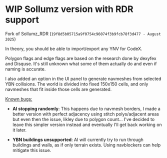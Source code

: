 # WIP Sollumz version with RDR support

Fork of Sollumz_RDR (`19f8d5b05715a9f0754c96074f3b9fcb78f3d477 - August 2025`)<br>

In theory, you should be able to import/export any YNV for CodeX.

Polygon flags and edge flags are based on the research done by dexyfex and Disquse. It's still unknown what some of them actually do and even if naming is accurate.<br>

I also added an option in the UI panel to generate navmeshes from selected YBN collisions. The world is divided into fixed 150x150 cells, and only navmeshes that fit inside those cells are generated.

<ins>Known bugs:</ins>
 * **AI stopping randomly**: This happens due to navmesh borders, I made a better version with perfect adjacency using stitch polys/adjacent areas but even then the issue, likley due to polygon count... I've decided to leave this simpler version instead and eventually I'll get back working on it later.
   
 * **YBN buildings unsupported**: AI will currently try to run through buildings and walls, as if only terrain exists. Using navblockers can help mitigate this issue.
